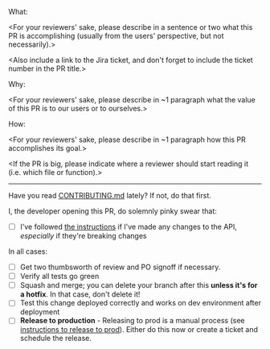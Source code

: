 What:

\<For your reviewers' sake, please describe in a sentence or two what this PR is accomplishing (usually from the users' perspective, but not necessarily).\>

\<Also include a link to the Jira ticket, and don\'t forget to include the ticket number in the PR title.\>

Why:

\<For your reviewers' sake, please describe in ~1 paragraph what the value of this PR is to our users or to ourselves.\>

How:

\<For your reviewers' sake, please describe in ~1 paragraph how this PR accomplishes its goal.\>

\<If the PR is big, please indicate where a reviewer should start reading it (i.e. which file or function).\>

---

Have you read [CONTRIBUTING.md](https://github.com/DataBiosphere/bond/blob/develop/CONTRIBUTING.md) lately? If not, do that first.

I, the developer opening this PR, do solemnly pinky swear that:

- [ ] I've followed [the instructions](https://github.com/DataBiosphere/bond/blob/develop/CONTRIBUTING.md#api-changes) if I've made any changes to the API, _especially_ if they're breaking changes

In all cases:

- [ ] Get two thumbsworth of review and PO signoff if necessary. 
- [ ] Verify all tests go green
- [ ] Squash and merge; you can delete your branch after this **unless it's for a hotfix**. In that case, don't delete it!
- [ ] Test this change deployed correctly and works on dev environment after deployment
- [ ] **Release to production** - Releasing to prod is a manual process (see [instructions to release to prod](https://github.com/DataBiosphere/bond/blob/develop/README.md#production-deployment-checklist)). Either do this now or create a ticket and schedule the release.
